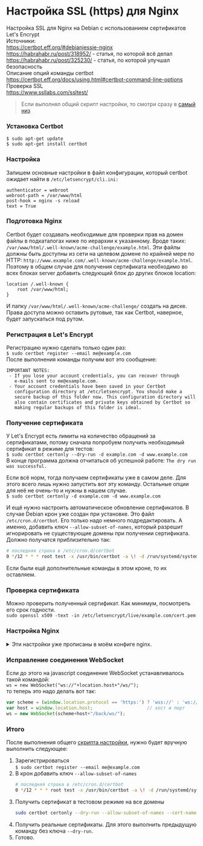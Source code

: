 # Настройка SSL (https) для Nginx
Настройка SSL для Nginx на Debian с использованием сертификатов Let's Encrypt  
Источники:  
https://certbot.eff.org/#debianjessie-nginx  
https://habrahabr.ru/post/318952/ - статья, по которой всё делал  
https://habrahabr.ru/post/325230/ - статья, по которой улучшал безопасность  
Описание опций команды certbot  
https://certbot.eff.org/docs/using.html#certbot-command-line-options  
Проверка SSL  
https://www.ssllabs.com/ssltest/  

> Если выполнял общий скрипт настройки, то смотри сразу в [самый низ](#Итого)  

### Установка Certbot
`$ sudo apt-get update`  
`$ sudo apt-get install certbot`

### Настройка
Запишем основные настройки в файл конфигурации, который certbot ожидает найти в `/etc/letsencrypt/cli.ini:`
```
authenticator = webroot
webroot-path = /var/www/html
post-hook = nginx -s reload
text = True
```

### Подготовка Nginx
Certbot будет создавать необходимые для проверки прав на домен файлы в подкаталогах ниже по иерархии к указанному. Вроде таких: `/var/www/html/.well-known/acme-challenge/example.html`. Эти файлы должны быть доступны из сети на целевом домене по крайней мере по HTTP: `http://www.example.com/.well-known/acme-challenge/example.html`. Поэтому в общем случае для получения сертификата необходимо во всех блоках server добавить следующий блок до других блоков location:
```nginx
location /.well-known {
    root /var/www/html;
}
```
И папку `/var/www/html/.well-known/acme-challenge/` создать на диске. Права доступа можно оставить рутовые, так как Certbot, наверное, будет запускаться под рутом.

### Регистрация в Let's Encrypt
Регистрацию нужно сделать только один раз:  
`$ sudo certbot register --email me@example.com`  
После выполнения команды получим вот это сообщение:  
```
IMPORTANT NOTES:
 - If you lose your account credentials, you can recover through
   e-mails sent to me@example.com.
 - Your account credentials have been saved in your Certbot
   configuration directory at /etc/letsencrypt. You should make a
   secure backup of this folder now. This configuration directory will
   also contain certificates and private keys obtained by Certbot so
   making regular backups of this folder is ideal.
```

### Получение сертификата
У Let's Encrypt есть лимиты на количество обращений за сертификатами, потому сначала попробуем получить необходимый сертификат в режиме для тестов:  
`$ sudo certbot certonly --dry-run -d example.com -d www.example.com`  
В конце программа должна отчитаться об успешной работе: `The dry run was successful.`

Если всё норм, тогда получаем сертификаты уже в самом деле. Для этого всего лишь нужно запустить вот эту команду. Остальные опции для неё не очень-то и нужны в нашем случае.  
`$ sudo certbot certonly -d example.com -d www.example.com`

И ещё нужно настроить автоматическое обновление сертификатов. В случае Debian крон уже создан при установке. Это файл `/etc/cron.d/certbot`. Его только надо немного подредактировать. А именно, добавить ключ `--allow-subset-of-names`, который разрешит игнорировать не существующие домены при получении сертификата. Должно получатся приблизительно так:
```bash
# последняя строка в /etc/cron.d/certbot
0 */12 * * * root test -x /usr/bin/certbot -a \! -d /run/systemd/system && perl -e 'sleep int(rand(43200))' && certbot -q --allow-subset-of-names renew
```
Если были ещё дополнительные команды в этом кроне, то их оставляем.

### Проверка сертификата
Можно проверить полученный сертификат. Как минимум, посмотреть его срок годности.  
`sudo openssl x509 -text -in /etc/letsencrypt/live/example.com/cert.pem`

### Настройка Nginx
<details>
  <summary>Эти настройки уже прописаны в моём конфиге nginx.</summary>

Необходимо доработать конфиг, чтобы переключить сайт на работу по https. Для этого в блоке **server** соответствующего сайта добавляем вот эти директивы:
```nginx
server {
    # === server_name и listen которые уже были ===
    listen                  443 ssl;
    
    ssl_certificate         "/etc/letsencrypt/live/okfilm.com.ua/fullchain.pem";
    ssl_certificate_key     "/etc/letsencrypt/live/okfilm.com.ua/privkey.pem";
    ssl_trusted_certificate "/etc/letsencrypt/live/okfilm.com.ua/chain.pem";
    ssl_ciphers             EECDH:+AES256:-3DES:RSA+AES:RSA+3DES:!NULL:!RC4;    # разрешённые шифры
    
    ssl_stapling            on;     # прикрепление OCSP-ответов сервером
    ssl_stapling_verify     on;     # проверка сервером ответов OCSP
    resolver                127.0.0.1 8.8.8.8 ipv6=off;     # для преобразования имени хоста OCSP responder’а
    
    # исключим возврат на http-версию сайта
    add_header Strict-Transport-Security "max-age=31536000";
    # явно "сломаем" все картинки с http://
    add_header Content-Security-Policy "block-all-mixed-content";
    
    # === всё остальное что тут было ===
}
```
И нужно сделать перенаправление с http на https версию сайта. Пока так, но это не самый лучший вариант.
```nginx
# Редирект с http на https
server {
    server_name okfilm.com.ua;
    listen 80 default_server;
    return 301 https://okfilm.com.ua$request_uri;
}
# Редирект с www на домен без www https
server {
    server_name www.okfilm.com.ua;
    listen 80;
    listen 443;
    listen [::]:80;                 # IPv6 адрес:порт
    return 301 https://okfilm.com.ua$request_uri;
}
```

</details>

### Исправление соединения WebSocket
Если до этого на javascript соединение WebSocket устанавливалось такой командой:  
`ws = new WebSocket("ws://"+location.host+"/ws/");`  
то теперь это надо делать вот так:  
```javascript
var scheme = (window.location.protocol == 'https:') ? 'wss://' : 'ws://';
var host = window.location.host;                    // хост и порт
ws = new WebSocket(scheme+host+"/back/ws/");
```

### Итого
После выполнения общего [скрипта настройки](https://github.com/ZatolokinPavel/RPiNotes#Скрипт-настройки), нужно будет вручную выполнить следующее:  
1. Зарегистрироваться  
   `$ sudo certbot register --email me@example.com`  
2. В крон добавить ключ `--allow-subset-of-names`  
   ```bash
   # последняя строка в /etc/cron.d/certbot
   0 */12 * * * root test -x /usr/bin/certbot -a \! -d /run/systemd/system && perl -e 'sleep int(rand(43200))' && certbot -q --allow-subset-of-names renew
   ```
3. Получить сертификат в тестовом режиме на все домены    
   ```sh
   sudo certbot certonly --dry-run --allow-subset-of-names --cert-name okfilm.com.ua -d okfilm.com.ua -d www.okfilm.com.ua -d cdn.okfilm.com.ua -d h.okfilm.com.ua -d f.okfilm.com.ua -d bus-pidgorodne.dp.ua -d www.bus-pidgorodne.dp.ua -d h.bus-pidgorodne.dp.ua -d f.bus-pidgorodne.dp.ua
   ```  
4. Получить реальные сертификаты. Для этого выполнить предыдущую команду без ключа `--dry-run`.  
5. Готово.  
